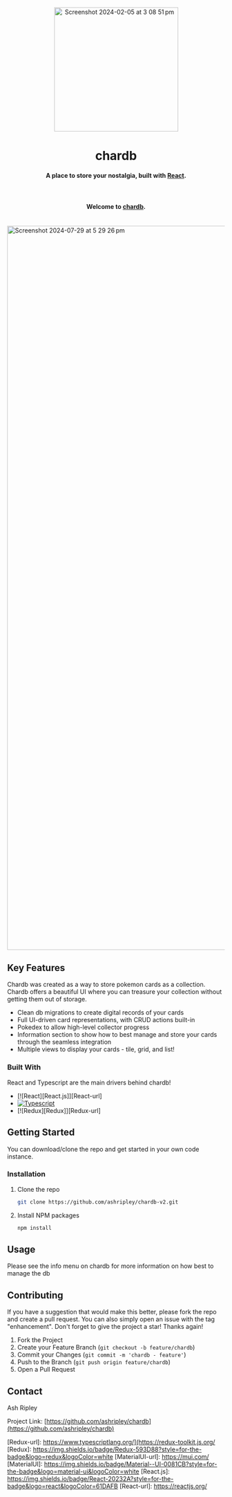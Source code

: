 <!-- Improved compatibility of back to top link: See: https://github.com/othneildrew/Best-README-Template/pull/73 -->
<a name="chardb"></a>



<!-- PROJECT SHIELDS -->
<!--
*** I'm using markdown "reference style" links for readability.
*** Reference links are enclosed in brackets [ ] instead of parentheses ( ).
*** See the bottom of this document for the declaration of the reference variables
*** for contributors-url, forks-url, etc. This is an optional, concise syntax you may use.
*** https://www.markdownguide.org/basic-syntax/#reference-style-links
-->


<!-- PROJECT LOGO -->
<br />
<div align="center">
  <!-- <img width="554" style={{borderRadius: '50%'}} alt="Screenshot 2023-09-29 at 1 29 45 pm" src="https://github.com/ashripley/chardb/assets/84573770/d81bcaa5-dfaa-442c-9958-c023b56ec953"> -->
  <img width="287" alt="Screenshot 2024-02-05 at 3 08 51 pm" src="https://github.com/ashripley/chardb/assets/84573770/5c783ecd-6815-4628-a30e-4dbbdea09187">


  <h1 align="center">chardb</h1>
  <h4 align="center">A place to store your nostalgia, built with <a href="http://reactjs.com](https://react.dev" target="_blank">React</a>.</h4>
</div>

</br>

<h4 align="center">Welcome to <a href="https://chardb-642dd.web.app/" target="_blank">chardb</a>.</h4>

</br>

<img width="1674" alt="Screenshot 2024-07-29 at 5 29 26 pm" src="https://github.com/user-attachments/assets/8832000e-141e-416e-b51e-b0c1e8e314ba">



<!-- ABOUT THE PROJECT -->
## Key Features

Chardb was created as a way to store pokemon cards as a collection. Chardb offers a beautiful UI where you can treasure your collection without getting them out of storage.

* Clean db migrations to create digital records of your cards
* Full UI-driven card representations, with CRUD actions built-in
* Pokedex to allow high-level collector progress
* Information section to show how to best manage and store your cards through the seamless integration
* Multiple views to display your cards - tile, grid, and list!


### Built With

React and Typescript are the main drivers behind chardb!

* [![React][React.js]][React-url]
* [![Typescript][Typescript.ts]][Typescript-url]
* [![Redux][Redux]][Redux-url]


<!-- GETTING STARTED -->
## Getting Started

You can download/clone the repo and get started in your own code instance.

### Installation

1. Clone the repo
   ```sh
   git clone https://github.com/ashripley/chardb-v2.git
   ```
2. Install NPM packages
   ```sh
   npm install
   ```



<!-- USAGE EXAMPLES -->
## Usage

Please see the info menu on chardb for more information on how best to manage the db


<!-- CONTRIBUTING -->
## Contributing

If you have a suggestion that would make this better, please fork the repo and create a pull request. You can also simply open an issue with the tag "enhancement".
Don't forget to give the project a star! Thanks again!

1. Fork the Project
2. Create your Feature Branch (`git checkout -b feature/chardb`)
3. Commit your Changes (`git commit -m 'chardb - feature'`)
4. Push to the Branch (`git push origin feature/chardb`)
5. Open a Pull Request


<!-- CONTACT -->
## Contact

Ash Ripley 

Project Link: [https://github.com/ashripley/chardb](https://github.com/ashripley/chardb)



<!-- MARKDOWN LINKS & IMAGES -->
<!-- https://www.markdownguide.org/basic-syntax/#reference-style-links -->
[Typescript.ts]: https://shields.io/badge/TypeScript-3178C6?logo=TypeScript&logoColor=FFF&style=flat-square
[Typescript-url]: https://www.typescriptlang.org/
[Redux-url]: https://www.typescriptlang.org/](https://redux-toolkit.js.org/
[Redux]: https://img.shields.io/badge/Redux-593D88?style=for-the-badge&logo=redux&logoColor=white
[MaterialUI-url]: https://mui.com/
[MaterialUI]: https://img.shields.io/badge/Material--UI-0081CB?style=for-the-badge&logo=material-ui&logoColor=white
[React.js]: https://img.shields.io/badge/React-20232A?style=for-the-badge&logo=react&logoColor=61DAFB
[React-url]: https://reactjs.org/
